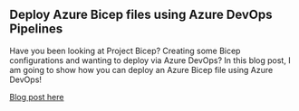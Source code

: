 ## Deploy Azure Bicep files using Azure DevOps Pipelines

Have you been looking at Project Bicep? Creating some Bicep configurations and wanting to deploy via Azure DevOps? In this blog post, I am going to show how you can deploy an Azure Bicep file using Azure DevOps!

[Blog post here](https://thomasthornton.cloud/2021/02/22/deploy-azure-bicep-using-azure-devops-pipelines/)